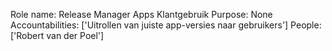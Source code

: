 Role name: Release Manager Apps Klantgebruik 
Purpose: None 
Accountabilities: ['Uitrollen van juiste app-versies naar gebruikers'] 
People: ['Robert van der Poel']